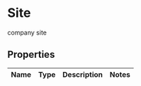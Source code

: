 

# Site

company site

## Properties

| Name | Type | Description | Notes |
|------------ | ------------- | ------------- | -------------|



